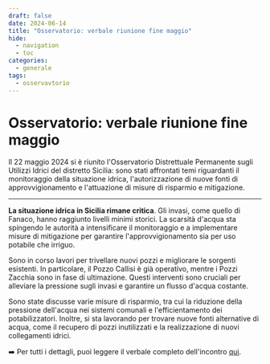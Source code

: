 ```yaml
---
draft: false
date: 2024-06-14
title: "Osservatorio: verbale riunione fine maggio"
hide:
  - navigation
  - toc
categories:
  - generale
tags:
  - osservavtorio
---
```



# Osservatorio: verbale riunione fine maggio

Il 22 maggio 2024 si è riunito l'Osservatorio Distrettuale Permanente sugli Utilizzi Idrici del distretto Sicilia: sono stati affrontati temi riguardanti il monitoraggio della situazione idrica, l'autorizzazione di nuove fonti di approvvigionamento e l'attuazione di misure di risparmio e mitigazione.

---

**La situazione idrica in Sicilia rimane critica**. Gli invasi, come quello di Fanaco, hanno raggiunto livelli minimi storici. La scarsità d'acqua sta spingendo le autorità a intensificare il monitoraggio e a implementare misure di mitigazione per garantire l'approvvigionamento sia per uso potabile che irriguo.

Sono in corso lavori per trivellare nuovi pozzi e migliorare le sorgenti esistenti. In particolare, il Pozzo Callisi è già operativo, mentre i Pozzi Zacchia sono in fase di ultimazione. Questi interventi sono cruciali per alleviare la pressione sugli invasi e garantire un flusso d'acqua costante.

Sono state discusse varie misure di risparmio, tra cui la riduzione della pressione dell'acqua nei sistemi comunali e l'efficientamento dei potabilizzatori. Inoltre, si sta lavorando per trovare nuove fonti alternative di acqua, come il recupero di pozzi inutilizzati e la realizzazione di nuovi collegamenti idrici.

➡️ Per tutti i dettagli, puoi leggere il verbale completo dell'incontro [qui](file/0_Verbale_OPUI_22_maggio_2024_v2.pdf).
